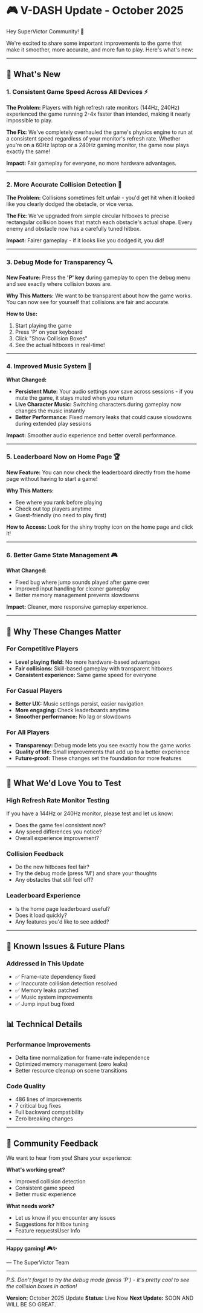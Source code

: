 # 🎮  V-DASH Update - October 2025

Hey SuperVictor Community! 👋

We're excited to share some important improvements to the game that make it smoother, more accurate, and more fun to play. Here's what's new:

---

## 🚀 What's New

### 1. **Consistent Game Speed Across All Devices** ⚡
**The Problem:** Players with high refresh rate monitors (144Hz, 240Hz) experienced the game running 2-4x faster than intended, making it nearly impossible to play.

**The Fix:** We've completely overhauled the game's physics engine to run at a consistent speed regardless of your monitor's refresh rate. Whether you're on a 60Hz laptop or a 240Hz gaming monitor, the game now plays exactly the same!

**Impact:** Fair gameplay for everyone, no more hardware advantages.

---

### 2. **More Accurate Collision Detection** 🎯
**The Problem:** Collisions sometimes felt unfair - you'd get hit when it looked like you clearly dodged the obstacle, or vice versa.

**The Fix:** We've upgraded from simple circular hitboxes to precise rectangular collision boxes that match each obstacle's actual shape. Every enemy and obstacle now has a carefully tuned hitbox.

**Impact:** Fairer gameplay - if it looks like you dodged it, you did!

---

### 3. **Debug Mode for Transparency** 🔍
**New Feature:** Press the **'P' key** during gameplay to open the debug menu and see exactly where collision boxes are.

**Why This Matters:** We want to be transparent about how the game works. You can now see for yourself that collisions are fair and accurate.

**How to Use:**
1. Start playing the game
2. Press 'P' on your keyboard
3. Click "Show Collision Boxes"
4. See the actual hitboxes in real-time!

---

### 4. **Improved Music System** 🎵
**What Changed:**
- **Persistent Mute:** Your audio settings now save across sessions - if you mute the game, it stays muted when you return
- **Live Character Music:** Switching characters during gameplay now changes the music instantly
- **Better Performance:** Fixed memory leaks that could cause slowdowns during extended play sessions

**Impact:** Smoother audio experience and better overall performance.

---

### 5. **Leaderboard Now on Home Page** 🏆
**New Feature:** You can now check the leaderboard directly from the home page without having to start a game!

**Why This Matters:**
- See where you rank before playing
- Check out top players anytime
- Guest-friendly (no need to play first)

**How to Access:** Look for the shiny trophy icon on the home page and click it!

---

### 6. **Better Game State Management** 🎮
**What Changed:**
- Fixed bug where jump sounds played after game over
- Improved input handling for cleaner gameplay
- Better memory management prevents slowdowns

**Impact:** Cleaner, more responsive gameplay experience.

---

## 🎯 Why These Changes Matter

### For Competitive Players
- **Level playing field:** No more hardware-based advantages
- **Fair collisions:** Skill-based gameplay with transparent hitboxes
- **Consistent experience:** Same game speed for everyone

### For Casual Players
- **Better UX:** Music settings persist, easier navigation
- **More engaging:** Check leaderboards anytime
- **Smoother performance:** No lag or slowdowns

### For All Players
- **Transparency:** Debug mode lets you see exactly how the game works
- **Quality of life:** Small improvements that add up to a better experience
- **Future-proof:** These changes set the foundation for more features

---

## 🧪 What We'd Love You to Test

### High Refresh Rate Monitor Testing
If you have a 144Hz or 240Hz monitor, please test and let us know:
- Does the game feel consistent now?
- Any speed differences you notice?
- Overall experience improvement?

### Collision Feedback
- Do the new hitboxes feel fair?
- Try the debug mode (press 'M') and share your thoughts
- Any obstacles that still feel off?

### Leaderboard Experience
- Is the home page leaderboard useful?
- Does it load quickly?
- Any features you'd like to see added?

---

## 🐛 Known Issues & Future Plans

### Addressed in This Update
- ✅ Frame-rate dependency fixed
- ✅ Inaccurate collision detection resolved
- ✅ Memory leaks patched
- ✅ Music system improvements
- ✅ Jump input bug fixed
## 📊 Technical Details

### Performance Improvements
- Delta time normalization for frame-rate independence
- Optimized memory management (zero leaks)
- Better resource cleanup on scene transitions

### Code Quality
- 486 lines of improvements
- 7 critical bug fixes
- Full backward compatibility
- Zero breaking changes

---

## 💬 Community Feedback

We want to hear from you! Share your experience:

**What's working great?**
- Improved collision detection
- Consistent game speed
- Better music experience

**What needs work?**
- Let us know if you encounter any issues
- Suggestions for hitbox tuning
- Feature requestsUser Info
---

**Happy gaming! 🎮✨**

— The SuperVictor Team

---

*P.S. Don't forget to try the debug mode (press 'P') - it's pretty cool to see the collision boxes in action!*

**Version:** October 2025 Update
**Status:** Live Now
**Next Update:** SOON AND WILL BE SO GREAT.
